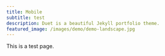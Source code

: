 ```yaml
---
title: Mobile
subtitle: test
description: Duet is a beautiful Jekyll portfolio theme.
featured_image: /images/demo/demo-landscape.jpg
---
```


This is a test page.